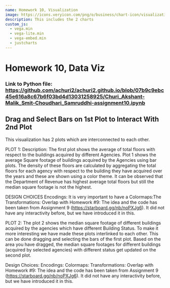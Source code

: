 ```yaml
---
name: Homework 10, Visualization 
image: https://icons.veryicon.com/png/o/business/chart-icon/visualization-icon-07-07.png
description: This includes the 2 charts 
custom_js:
  - vega.min
  - vega-lite.min
  - vega-embed.min
  - justcharts
---
```



# Homework 10, Data Viz
### Link to Python file: <a href>https://github.com/achuri2/achuri2.github.io/blob/07b9c9ebc45e616a8c67b6f03bd4d13031258925/Churi_Akshant-Malik_Smit-Choudhari_Samruddhi-assignment10.ipynb</a>
## Drag and Select Bars on 1st Plot to Interact With 2nd Plot

This visualization has 2 plots which are interconnected to each other. 

PLOT 1:
Description:
The first plot shows the average of total floors with respect to the buildings acquired by different Agencies. Plot 1 shows the average Square footage of buildings acquired by the Agencies using bar plots. The density of these floors are calculated by aggregating the total floors for each agency with respect to the building they have acquired over the years and these are shown using a color theme. It can be observed that the Department of Revenue has highest average total floors but still the median square footage is not the highest. 

DESIGN CHOICES
Encodings: 
It is very important to have a 
Colormaps:The 
Transformations: 
Overlap with Homework #9: 
The idea and the code has been taken from Assignment 9 (https://starboard.gg/nb/noPXJg6). It did not have any interactivity before, but we have introduced it in this.

PLOT 2:
The plot 2 shows the median square footage of different buildings acquired by the agencies which have different Building Status. To make it more interesting we have made these plots interlinked to each other. This can be done dragging and selecting the bars of the first plot. Based on the area you have dragged, the median square footages for different buildings (acquired by selected agencies) with different status get updated on the second plot. 

Design Choices:
Encodings:
Colormaps:
Transformations: 
Overlap with Homework #9: 
The idea and the code has been taken from Assignment 9 (https://starboard.gg/nb/noPXJg6). It did not have any interactivity before, but we have introduced it in this.


<vegachart schema-url="{{ site.baseurl }}/assets/json/file.json" style="width: 100%"></vegachart>

